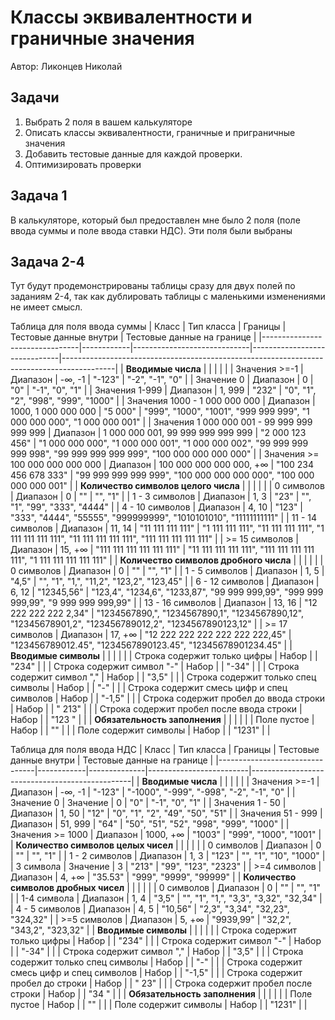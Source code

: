 # Классы эквивалентности и граничные значения


Автор: Ликонцев Николай


## Задачи
1. Выбрать 2 поля в вашем калькуляторе
2. Описать классы эквивалентности, граничные и приграничные значения
3. Добавить тестовые данные для каждой проверки.
4. Оптимизировать проверки

## Задача 1
В калькуляторе, который был предоставлен мне было 2 поля (поле ввода суммы и поле ввода ставки НДС). Эти поля были выбраны

## Задача 2-4
Тут будут продемонстрированы таблицы сразу для двух полей по заданиям 2-4, так как дублировать таблицы с маленькими изменениями не имеет смысл. 

Таблица для поля ввода суммы
| Класс                          | Тип класса | Границы                     | Тестовые данные внутри       | Тестовые данные на границе                                                                 |
|--------------------------------|------------|-----------------------------|------------------------------|-------------------------------------------------------------------------------------------|
| **Вводимые числа**             |            |                             |                              |                                                                                           |
| Значения >=-1                  | Диапазон   | -∞, -1                      | "-123"                       | "-2", "-1", "0"                                                                           |
| Значение 0                     | Диапазон   | 0                           | "0"                          | "-1", "0", "1"                                                                            |
| Значения 1-999                 | Диапазон   | 1, 999                      | "232"                        | "0", "1", "2", "998", "999", "1000"                                                       |
| Значения 1000 - 1 000 000 000  | Диапазон   | 1000, 1 000 000 000         | "5 000"                      | "999", "1000", "1001", "999 999 999", "1 000 000 000", "1 000 000 001"                    |
| Значения 1 000 000 001 - 99 999 999 999 999 | Диапазон | 1 000 000 001, 99 999 999 999 999 | "2 000 123 456"         | "1 000 000 000", "1 000 000 001", "1 000 000 002", "99 999 999 999 998", "99 999 999 999 999", "100 000 000 000 000" |
| Значения >= 100 000 000 000 000 | Диапазон  | 100 000 000 000 000, +∞     | "100 234 456 678 333"        | "99 999 999 999 999", "100 000 000 000 000", "100 000 000 000 001"                        |
| **Количество символов целого числа** |        |                             |                              |                                                                                           |
| 0 символов                     | Диапазон   | 0                           | ""                           | "", "1"                                                                                   |
| 1 - 3 символов                 | Диапазон   | 1, 3                        | "23"                         | "", "1", "99", "333", "4444"                                                              |
| 4 - 10 символов                | Диапазон   | 4, 10                       | "123"                        | "333", "4444", "55555", "999999999", "1010101010", "11111111111"                          |
| 11 - 14 символов               | Диапазон   | 11, 14                      | "11 111 111 111"             | "1 111 111 111", "11 111 111 111", "1 111 111 111 111", "11 111 111 111 111", "111 111 111 111 111" |
| >= 15 символов                 | Диапазон   | 15, +∞                      | "111 111 111 111 111 111"    | "11 111 111 111 111", "111 111 111 111 111", "1 111 111 111 111 111"                      |
| **Количество символов дробного числа** |      |                             |                              |                                                                                           |
| 0 символов                     | Диапазон   | 0                           | ""                           | "", "1"                                                                                   |
| 1 - 5 символов                 | Диапазон   | 1, 5                        | "4,5"                        | "", "1", "1,", "11,2", "123,2", "123,45"                                                  |
| 6 - 12 символов                | Диапазон   | 6, 12                       | "12345,56"                   | "123,4", "1234,6", "1233,87", "99 999 999,99", "999 999 999,99", "9 999 999 999,99"       |
| 13 - 16 символов               | Диапазон   | 13, 16                      | "12 222 222 222 2,34"        | "1234567890,", "1234567890,1", "1234567890,12", "12345678901,2", "123456789012,2", "1234567890123,12" |
| >= 17 символов                 | Диапазон   | 17, +∞                      | "12 222 222 222 222 222 222,45" | "123456789012.45", "1234567890123.45", "12345678901234.45"                            |
| **Вводимые символы**           |            |                             |                              |                                                                                           |
| Строка содержит только цифры   | Набор      |                             | "234"                        |                                                                                           |
| Строка содержит символ "-"     | Набор      |                             | "-34"                        |                                                                                           |
| Строка содержит символ ","     | Набор      |                             | "3,5"                        |                                                                                           |
| Строка содержит только спец символы | Набор   |                             | "-"                          |                                                                                           |
| Строка содержит смесь цифр и спец символов | Набор |                     | "-1,5"                       |                                                                                           |
| Строка содержит пробел до ввода строки | Набор |                         | " 213"                       |                                                                                           |
| Строка содержит пробел после ввода строки | Набор |                     | "123 "                       |                                                                                           |
| **Обязательность заполнения**  |            |                             |                              |                                                                                           |
| Поле пустое                    | Набор      |                             | ""                           |                                                                                           |
| Поле содержит символы          | Набор      |                             | "1231"                       |                                                                                           |

Таблица для поля ввода НДС
| Класс                          | Тип класса | Границы      | Тестовые данные внутри | Тестовые данные на границе                     |
|--------------------------------|------------|--------------|-------------------------|------------------------------------------------|
| **Вводимые числа**             |            |              |                         |                                                |
| Значения >=-1                  | Диапазон   | -∞, -1       | "-123"                  | "-1000", "-999", "-998", "-2", "-1", "0"       |
| Значение 0                     | Значение   | 0            | "0"                     | "-1", "0", "1"                                 |
| Значения 1 - 50                | Диапазон   | 1, 50        | "12"                    | "0", "1", "2", "49", "50", "51"               |
| Значения 51 - 999              | Диапазон   | 51, 999      | "64"                    | "50", "51", "52", "998", "999", "1000"        |
| Значения >= 1000               | Диапазон   | 1000, +∞     | "1003"                  | "999", "1000", "1001"                          |
| **Количество символов целых чисел** |        |              |                         |                                                |
| 0 символов                     | Диапазон   | 0            | ""                      | "", "1"                                        |
| 1 - 2 символов                 | Диапазон   | 1, 3         | "123"                   | "", "1", "10", "1000"                          |
| 3 символа                      | Значение   | 3            | "213"                   | "99", "123", "2323"                            |
| >=4 символов                   | Диапазон   | 4, +∞        | "35.53"                 | "999", "9999", "99999"                         |
| **Количество символов дробных чисел** |      |              |                         |                                                |
| 0 символов                     | Диапазон   | 0            | ""                      | "", "1"                                        |
| 1-4 символа                    | Диапазон   | 1, 4         | "3,5"                   | "", "1", "1,", "3,3", "3,32", "32,34"         |
| 4 - 5 символов                 | Диапазон   | 4, 5         | "10,56"                 | "2,3", "3,34", "32,23", "324,32"              |
| >=5 символов                   | Диапазон   | 5, +∞        | "9939,99"               | "32,2", "343,2", "323,32"                      |
| **Вводимые символы**           |            |              |                         |                                                |
| Строка содержит только цифры   | Набор      |              | "234"                   |                                                |
| Строка содержит символ "-"     | Набор      |              | "-34"                   |                                                |
| Строка содержит символ ","     | Набор      |              | "3,5"                   |                                                |
| Строка содержит только спец символы | Набор   |              | "-"                     |                                                |
| Строка содержит смесь цифр и спец символов | Набор |       | "-1,5"                  |                                                |
| Строка содержит пробел до строки | Набор    |              | " 23"                   |                                                |
| Строка содержит пробел после строки | Набор  |              | "34 "                   |                                                |
| **Обязательность заполнения**  |            |              |                         |                                                |
| Поле пустое                    | Набор      |              | ""                      |                                                |
| Поле содержит символы          | Набор      |              | "1231"                  |                                                |